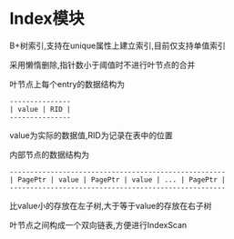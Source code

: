 # Index模块

B+树索引,支持在unique属性上建立索引,目前仅支持单值索引

采用懒惰删除,指针数小于阈值时不进行叶节点的合并

叶节点上每个entry的数据结构为 

    ---------------
    | value | RID |
    ---------------
    
value为实际的数据值,RID为记录在表中的位置

内部节点的数据结构为

    -----------------------------------------------------
    | PagePtr | value | PagePtr | value | ... | PagePtr |
    -----------------------------------------------------
    
比value小的存放在左子树,大于等于value的存放在右子树

叶节点之间构成一个双向链表,方便进行IndexScan
